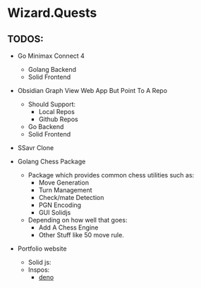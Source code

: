 # Wizard.Quests

## TODOS:

- Go Minimax Connect 4
    - Golang Backend
    - Solid Frontend

- Obsidian Graph View Web App But Point To A Repo
    - Should Support:
        - Local Repos
        - Github Repos
    - Go Backend
    - Solid Frontend

- SSavr Clone

- Golang Chess Package
    - Package which provides common chess utilities such as:
        - Move Generation
        - Turn Management
        - Check/mate Detection
        - PGN Encoding
        - GUI Solidjs
    - Depending on how well that goes:
        - Add A Chess Engine 
        - Other Stuff like 50 move rule. 

- Portfolio website
    - Solid js:
    - Inspos:
        - [deno](https://deno.com/)


